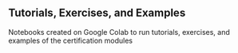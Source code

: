 ## Tutorials, Exercises, and Examples

Notebooks created on Google Colab to run tutorials, exercises, and examples of the certification modules
